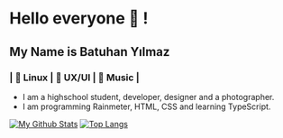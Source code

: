 # Hello everyone 👋 !
## My Name is Batuhan Yılmaz
### | 💛 Linux | 💙 UX/UI | 💚 Music |
- I am a highschool student, developer, designer and a photographer.
- I am programming Rainmeter, HTML, CSS and learning TypeScript.

[![My Github Stats](https://github-readme-stats.vercel.app/api?username=yilmazbatuhanys)](https://github.com/anuraghazra/github-readme-stats)
[![Top Langs](https://github-readme-stats.vercel.app/api/top-langs/?username=yilmazbatuhanys&layout=compact)](https://github.com/anuraghazra/github-readme-stats)
